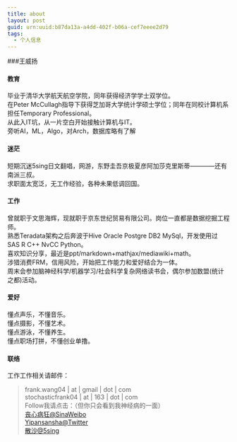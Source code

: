 ```yaml
---
title: about
layout: post
guid: urn:uuid:b87da13a-a4dd-402f-b06a-cef7eeee2d79
tags:
  - 个人信息
---
```


###王威扬

#### 教育

毕业于清华大学航天航空学院，同年获得经济学学士双学位。  
在Peter McCullagh指导下获得芝加哥大学统计学硕士学位；同年在同校计算机系担任Temporary Professional。  
从此入IT坑，从一片空白开始接触计算机与IT。  
旁听AI，ML，Algo，对Arch，数据库略有了解  

#### 迷茫

短期沉迷5sing日文翻唱，网游，东野圭吾京极夏彦阿加莎克里斯蒂————还有南派三叔。  
求职面太宽泛，无工作经验，各种未果低调回国。  

#### 工作

曾就职于文思海辉，现就职于京东世纪贸易有限公司。岗位一直都是数据挖掘工程师。  
熟悉Teradata架构之后奔波于Hive Oracle Postgre DB2 MySql，开发使用过SAS R C++ NvCC Python。  
喜欢知识分享，最近是ppt/markdown+mathjax/mediawiki+math。  
涉猎消费FRM，信用风险，开始把工作能力和爱好结合为一体。  
周末会参加脑神经科学/机器学习/社会科学复杂网络读书会，偶尔参加数盟(统计之都)活动。  

#### 爱好

懂点声乐，不懂音乐。  
懂点摄影，不懂艺术。  
懂点游泳，不懂养生。  
懂点职场打拼，不懂创业单撸。  

#### 联络

工作工作相关请邮件：  

> frank.wang04 | at | gmail | dot | com  
> stochasticfrank04 | at | 163 | dot | com  
Follow我请点击：（但你只会看到我神经病的一面）  
> [丧心病狂@SinaWeibo](http://weibo.com/yipansansha)  
> [Yipansansha@Twitter](https://twitter.com/yipansansha)  
> [散沙@5sing](http://www.5sing.com/13163223/default.html)  
